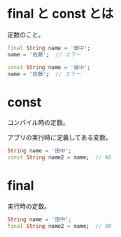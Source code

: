 # final と const とは

定数のこと。

```dart
final String name = '田中';
name = '佐藤';  // エラー

const String name = '田中';
name = '佐藤';  // エラー
```

# const

コンパイル時の定数。

アプリの実行時に定義してある変数。

```dart
String name = '田中';
const String name2 = name;  // NG
```

# final

実行時の定数。

```dart
String name = '田中';
final String name2 = name;  // OK
```
